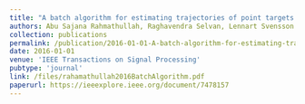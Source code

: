 ```yaml
---
title: "A batch algorithm for estimating trajectories of point targets using expectation maximization"
authors: Abu Sajana Rahmathullah, Raghavendra Selvan, Lennart Svensson
collection: publications
permalink: /publication/2016-01-01-A-batch-algorithm-for-estimating-trajectories-of-point-targets-using-expectation-maximization
date: 2016-01-01
venue: 'IEEE Transactions on Signal Processing'
pubtype: 'journal'
link: /files/rahamathullah2016BatchAlgorithm.pdf
paperurl: https://ieeexplore.ieee.org/document/7478157
---
```

